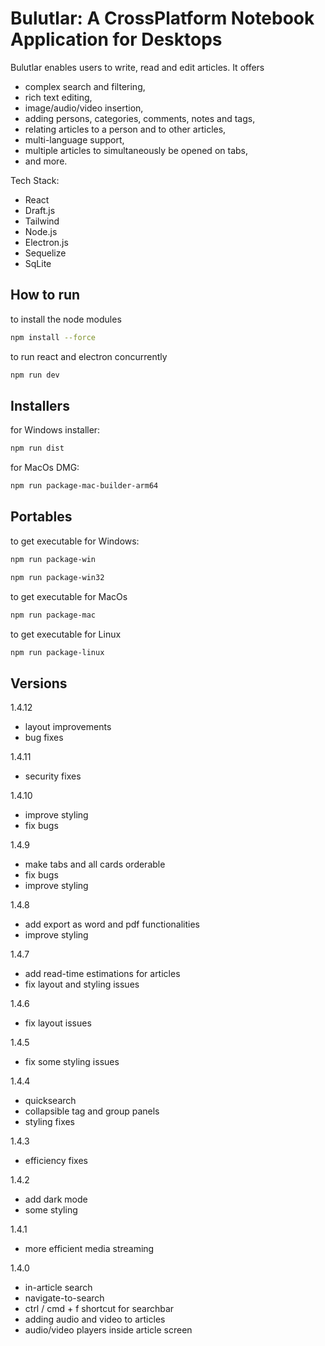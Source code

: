 # Bulutlar: A CrossPlatform Notebook Application for Desktops

Bulutlar enables users to write, read and edit articles. It offers 
- complex search and filtering,
- rich text editing,
- image/audio/video insertion,
- adding persons, categories, comments, notes and tags,
- relating articles to a person and to other articles,
- multi-language support,
- multiple articles to simultaneously be opened on tabs,
- and more.

Tech Stack:
- React
- Draft.js
- Tailwind
- Node.js
- Electron.js
- Sequelize
- SqLite

## How to run
to install the node modules
``` bash
npm install --force
```
to run react and electron concurrently
``` bash
npm run dev
```

## Installers
for Windows installer:
``` bash
npm run dist
```
for MacOs DMG:
``` bash
npm run package-mac-builder-arm64
```

## Portables
to get executable for Windows:
``` bash
npm run package-win
```

``` bash
npm run package-win32
```
to get executable for MacOs
``` bash
npm run package-mac
```
to get executable for Linux
``` bash
npm run package-linux
```


## Versions
1.4.12
- layout improvements
- bug fixes
  
1.4.11
- security fixes

1.4.10
- improve styling
- fix bugs
  
1.4.9
- make tabs and all cards orderable
- fix bugs
- improve styling
  
1.4.8
- add export as word and pdf functionalities
- improve styling
  
1.4.7
- add read-time estimations for articles
- fix layout and styling issues
  
1.4.6
- fix layout issues
  
1.4.5
- fix some styling issues

1.4.4
- quicksearch
- collapsible tag and group panels
- styling fixes
  
1.4.3
- efficiency fixes

1.4.2
- add dark mode
- some styling

1.4.1
- more efficient media streaming

1.4.0
- in-article search
- navigate-to-search
- ctrl / cmd + f shortcut for searchbar
- adding audio and video to articles
- audio/video players inside article screen
